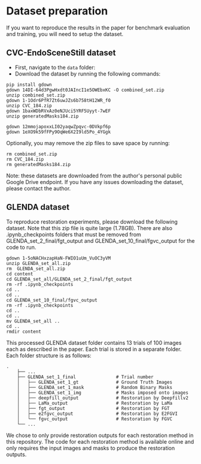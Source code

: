 # Dataset preparation

If you want to reproduce the results in the paper for benchmark evaluation and training, you will need to setup the dataset. 

## CVC-EndoSceneStill dataset
- First, navigate to the `data` folder:
- Download the dataset by running the following commands:
```
pip install gdown
gdown 14DI-64d3PgwHxdt0JAIncI1e5OWEbxKC -O combined_set.zip
unzip combined_set.zip
gdown 1-1Odr6PfR7Zt6uwJZs6b758tH12WR_f0
unzip CVC_184.zip
gdown 1baxWDbRVxAz0eNJUci5YRF5Uyyt-7wEF
unzip generatedMasks184.zip

gdown 12mmojapoxxLI02yaqwZpqvc-0DVkpf6p
gdown 1eXO9k59fFPy9OqWe6X2I9ld5Po_4YGgk
```

Optionally, you may remove the zip files to save space by running:
```
rm combined_set.zip
rm CVC_184.zip
rm generatedMasks184.zip
```

Note: these datasets are downloaded from the author's personal public Google Drive endpoint. If you have any issues downloading the dataset, please contact the author.

## GLENDA dataset
To reproduce restoration experiments, please download the following dataset. Note that this zip file is quite large (1.78GB). There are also .ipynb_checkpoints folders that must be removed from GLENDA_set_2_final/fgt_output and GLENDA_set_10_final/fgvc_output for the code to run.

```
gdown 1-5oNACHxzapHaN-FWIO1uUm_VuOC3yVM
unzip GLENDA_set_all.zip
rm  GLENDA_set_all.zip
cd content
cd GLENDA_set_all/GLENDA_set_2_final/fgt_output
rm -rf .ipynb_checkpoints
cd ..
cd ..
cd GLENDA_set_10_final/fgvc_output
rm -rf .ipynb_checkpoints
cd ..
cd ..
mv GLENDA_set_all ..
cd ..
rmdir content
```
This processed GLENDA dataset folder contains 13 trials of 100 images each as described in the paper. Each trial is stored in a separate folder. Each folder structure is as follows: 

```
.
    ├── ...
    ├── GLENDA_set_1_final               # Trial number
    │   ├── GLENDA_set_1_gt              # Ground Truth Images
    │   ├── GLENDA_set_1_mask            # Random Binary Masks
    │   ├── GLENDA_set_1_img             # Masks imposed onto images
    │   ├── deepfill_output              # Restoration by Deepfillv2
    │   ├── LaMa_output                  # Restoration by LaMa
    │   ├── fgt_output                   # Restoration by FGT
    │   ├── e2fgvc_output                # Restoration by E2FGVI
    │   └── fgvc_output                  # Restoration by FGVC                
    └── ...
```

We chose to only provide restoration outputs for each restoration method in this repository. The code for each restoration method is available online and only requires the input images and masks to produce the restoration outputs. 